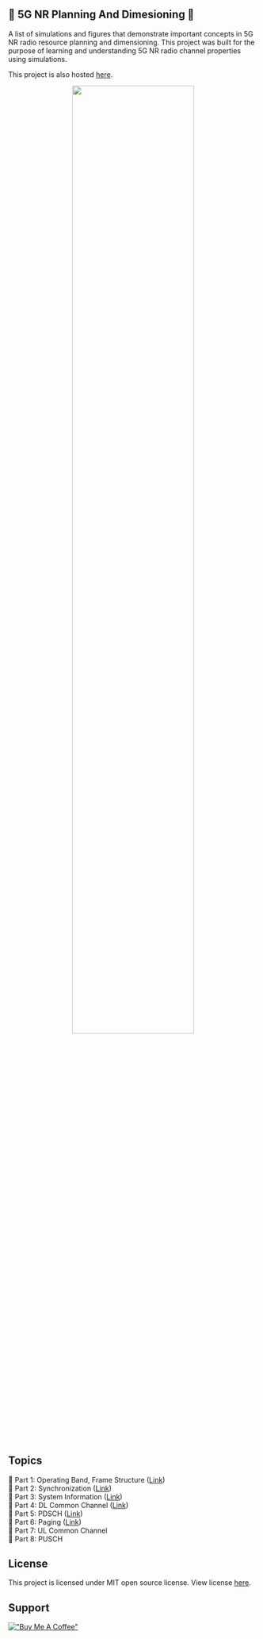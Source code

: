## 🌱 5G NR Planning And Dimesioning 🌱

A list of simulations and figures that demonstrate important concepts in 5G NR radio resource planning and dimensioning. This project was built for the purpose of learning and understanding 5G NR radio channel properties using simulations. 

This project is also hosted [here](https://zulfadlizainal.github.io/5G-NR-Planning-And-Dimensioning/).<br>

<p align="center">
    <img src="https://github.com/zulfadlizainal/5G-NR-Planning-And-Dimensioning/blob/master/docs/webpages.gif" width="70%" height="70%" />
</p>

## Topics

📘 Part 1: Operating Band, Frame Structure ([Link](https://github.com/zulfadlizainal/5G-NR-Planning-And-Dimensioning/tree/master/Part%201%20Operating%20Band%2C%20Frame%20Structure))<br>
📘 Part 2: Synchronization ([Link](https://github.com/zulfadlizainal/5G-NR-Planning-And-Dimensioning/tree/master/Part%202%20Syncronization))<br>
📘 Part 3: System Information ([Link](https://github.com/zulfadlizainal/5G-NR-Planning-And-Dimensioning/tree/master/Part%203%20System%20Information))<br>
📘 Part 4: DL Common Channel ([Link](https://github.com/zulfadlizainal/5G-NR-Planning-And-Dimensioning/tree/master/Part%204%20DL%20Common%20Channel))<br>
📘 Part 5: PDSCH ([Link](https://github.com/zulfadlizainal/5G-NR-Planning-And-Dimensioning/tree/master/Part%205%20PDSCH))<br>
📘 Part 6: Paging ([Link](https://github.com/zulfadlizainal/5G-NR-Planning-And-Dimensioning/tree/master/Part%206%20Paging))<br>
📘 Part 7: UL Common Channel<br>
📘 Part 8: PUSCH<br>

## License

This project is licensed under MIT open source license. View license [here](https://github.com/zulfadlizainal/5G-NR-Planning-And-Dimensioning/blob/master/LICENSE).

## Support

[!["Buy Me A Coffee"](https://www.buymeacoffee.com/assets/img/custom_images/orange_img.png)](https://www.buymeacoffee.com/zulfadlizainal)
